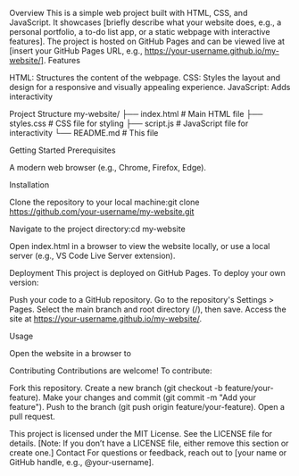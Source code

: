 Overview
This is a simple web project built with HTML, CSS, and JavaScript. It showcases [briefly describe what your website does, e.g., a personal portfolio, a to-do list app, or a static webpage with interactive features]. The project is hosted on GitHub Pages and can be viewed live at [insert your GitHub Pages URL, e.g., https://your-username.github.io/my-website/].
Features

HTML: Structures the content of the webpage.
CSS: Styles the layout and design for a responsive and visually appealing experience.
JavaScript: Adds interactivity 

Project Structure
my-website/
├── index.html       # Main HTML file
├── styles.css      # CSS file for styling
├── script.js       # JavaScript file for interactivity
└── README.md       # This file

Getting Started
Prerequisites

A modern web browser (e.g., Chrome, Firefox, Edge).

Installation

Clone the repository to your local machine:git clone https://github.com/your-username/my-website.git


Navigate to the project directory:cd my-website


Open index.html in a browser to view the website locally, or use a local server (e.g., VS Code Live Server extension).

Deployment
This project is deployed on GitHub Pages. To deploy your own version:

Push your code to a GitHub repository.
Go to the repository's Settings > Pages.
Select the main branch and root directory (/), then save.
Access the site at https://your-username.github.io/my-website/.

Usage

Open the website in a browser to 

Contributing
Contributions are welcome! To contribute:

Fork this repository.
Create a new branch (git checkout -b feature/your-feature).
Make your changes and commit (git commit -m "Add your feature").
Push to the branch (git push origin feature/your-feature).
Open a pull request.


This project is licensed under the MIT License. See the LICENSE file for details. [Note: If you don’t have a LICENSE file, either remove this section or create one.]
Contact
For questions or feedback, reach out to [your name or GitHub handle, e.g., @your-username].
